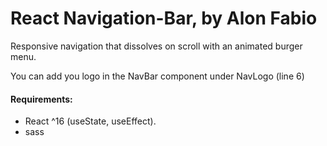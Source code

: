 # React Navigation-Bar, by Alon Fabio

Responsive navigation that dissolves on scroll with an animated burger menu.

You can add you logo in the NavBar component under NavLogo (line 6)

#### Requirements:

- React ^16 (useState, useEffect).
- sass
